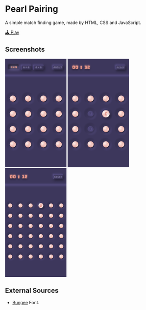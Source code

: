 # Pearl Pairing
A simple match finding game, made by HTML, CSS and JavaScript.

[🕹 Play](https://behnamazizi.github.io/pearlpairingthegame/)

## Screenshots
<img src="/assets/images/screenshot_01.png" width="200"> <img src="/assets/images/screenshot_02.png" width="200"> <img src="/assets/images/screenshot_03.png" width="200">

## External Sources
* [Bungee](https://github.com/djrrb/Bungee) Font.

